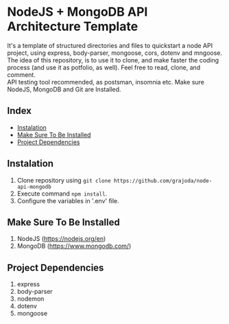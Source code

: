 # NodeJS + MongoDB API Architecture Template

It's a template of structured directories and files to quickstart a node API project, using express, body-parser, mongoose, cors, dotenv and mngoose.  
The idea of this repository, is to use it to clone, and make faster the coding process (and use it as potfolio, as well). Feel free to read, clone, and comment.  
API testing tool recommended, as postsman, insomnia etc.
Make sure NodeJS, MongoDB and Git are Installed. 


## Index
- [Instalation](#instalation)
- [Make Sure To Be Installed](#make-sure-to-be-installed)
- [Project Dependencies](#project-dependencies)

## Instalation
1. Clone repository using `git clone https://github.com/grajoda/node-api-mongodb`
2. Execute command `npm install`.
3. Configure the variables in '.env' file.

## Make Sure To Be Installed
1. NodeJS (https://nodejs.org/en)
2. MongoDB (https://www.mongodb.com/)

## Project Dependencies
1. express
2. body-parser
3. nodemon
4. dotenv 
5. mongoose
